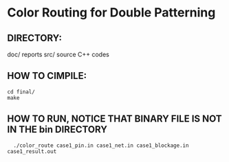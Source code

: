 # Color Routing for Double Patterning

## DIRECTORY:
  doc/		reports
  src/ 		source C++ codes
  
## HOW TO CIMPILE:

	cd final/
	make
	
## HOW TO RUN, NOTICE THAT BINARY FILE IS NOT IN THE bin DIRECTORY
````
  ./color_route case1_pin.in case1_net.in case1_blockage.in case1_result.out
````
